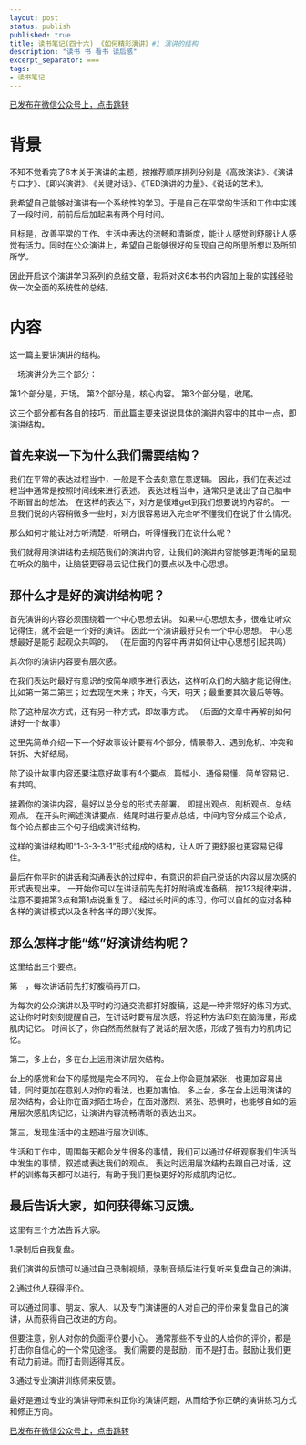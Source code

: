```yaml
---
layout: post
status: publish
published: true
title: 读书笔记(四十六) 《如何精彩演讲》#1 演讲的结构
description: "读书 书 看书 读后感"
excerpt_separator: ===
tags:
- 读书笔记
---
```


[已发布在微信公众号上，点击跳转](https://mp.weixin.qq.com/s?__biz=MzU1ODY1ODY2NA==&mid=2247484952&idx=1&sn=aa014404eb8b71222820f1f3bbff437e&chksm=fc22631fcb55ea0981c20cab77f66da58a2697ab2e8a792f4b4c6ba15a3bc6b57dd2ba7309a1&token=1211671052&lang=zh_CN#rd)

# 背景

不知不觉看完了6本关于演讲的主题，按推荐顺序排列分别是《高效演讲》、《演讲与口才》、《即兴演讲》、《关键对话》、《TED演讲的力量》、《说话的艺术》。

我希望自己能够对演讲有一个系统性的学习。于是自己在平常的生活和工作中实践了一段时间，前前后后加起来有两个月时间。

目标是，改善平常的工作、生活中表达的流畅和清晰度，能让人感觉到舒服让人感觉有活力。同时在公众演讲上，希望自己能够很好的呈现自己的所思所想以及所知所学。

因此开启这个演讲学习系列的总结文章，我将对这6本书的内容加上我的实践经验做一次全面的系统性的总结。

# 内容

这一篇主要讲演讲的结构。

一场演讲分为三个部分：

第1个部分是，开场。
第2个部分是，核心内容。
第3个部分是，收尾。

这三个部分都有各自的技巧，而此篇主要来说说具体的演讲内容中的其中一点，即演讲结构。

## 首先来说一下为什么我们需要结构？

我们在平常的表达过程当中，一般是不会去刻意在意逻辑。
因此，我们在表述过程当中通常是按照时间线来进行表述。
表达过程当中，通常只是说出了自己脑中不断冒出的想法。
在这样的表达下，对方是很难get到我们想要说的内容的。
一旦我们说的内容稍微多一些时，对方很容易进入完全听不懂我们在说了什么情况。

那么如何才能让对方听清楚，听明白，听得懂我们在说什么呢？

我们就得用演讲结构去规范我们的演讲内容，让我们的演讲内容能够更清晰的呈现在听众的脑中，让脑袋更容易去记住我们的要点以及中心思想。

## 那什么才是好的演讲结构呢？

首先演讲的内容必须围绕着一个中心思想去讲。
如果中心思想太多，很难让听众记得住，就不会是一个好的演讲。
因此一个演讲最好只有一个中心思想。
中心思想最好是能引起观众共鸣的。
（在后面的内容中再讲如何让中心思想引起共鸣）

其次你的演讲内容要有层次感。

在我们表达时最好有意识的按简单顺序进行表达，这样听众们的大脑才能记得住。
比如第一第二第三；过去现在未来；昨天，今天，明天；最重要其次最后等等。

除了这种层次方式，还有另一种方式，即故事方式。
（后面的文章中再解剖如何讲好一个故事）

这里先简单介绍一下一个好故事设计要有4个部分，情景带入、遇到危机、冲突和转折、大好结局。

除了设计故事内容还要注意好故事有4个要点，篇幅小、通俗易懂、简单容易记、有共鸣。

接着你的演讲内容，最好以总分总的形式去部署。
即提出观点、剖析观点、总结观点。
在开头时阐述演讲要点，结尾时进行要点总结，中间内容分成三个论点，每个论点都由三个句子组成演讲结构。

这样的演讲结构即“1-3-3-3-1”形式组成的结构，让人听了更舒服也更容易记得住。

最后在你平时的讲话和沟通表达的过程中，有意识的将自己说话的内容以层次感的形式表现出来。
一开始你可以在讲话前先先打好附稿或准备稿，按123规律来讲，注意不要把第3点和第1点说重复了。
经过长时间的练习，你可以自如的应对各种各样的演讲模式以及各种各样的即兴发挥。

## 那么怎样才能“练”好演讲结构呢？

这里给出三个要点。

第一，每次讲话前先打好腹稿再开口。

为每次的公众演讲以及平时的沟通交流都打好腹稿，这是一种非常好的练习方式。
这让你时时刻刻提醒自己，在讲话时要有层次感，将这种方法印刻在脑海里，形成肌肉记忆。
时间长了，你自然而然就有了说话的层次感，形成了强有力的肌肉记忆。

第二，多上台，多在台上运用演讲层次结构。

台上的感觉和台下的感觉是完全不同的。
在台上你会更加紧张，也更加容易出错，同时更加在意别人对你的看法，也更加害怕。
多上台，多在台上运用演讲的层次结构，会让你在面对陌生场合，在面对激烈、紧张、恐惧时，也能够自如的运用层次感肌肉记忆，让演讲内容流畅清晰的表达出来。

第三，发现生活中的主题进行层次训练。

生活和工作中，周围每天都会发生很多的事情，我们可以通过仔细观察我们生活当中发生的事情，叙述或表达我们的观点。
表达时运用层次结构去跟自己对话，这样的训练每天都可以进行，有助于我们更快更好的形成肌肉记忆。

## 最后告诉大家，如何获得练习反馈。

这里有三个方法告诉大家。

1.录制后自我复盘。

我们演讲的反馈可以通过自己录制视频，录制音频后进行复听来复盘自己的演讲。

2.通过他人获得评价。

可以通过同事、朋友、家人、以及专门演讲圈的人对自己的评价来复盘自己的演讲，从而获得自己改进的方向。

但要注意，别人对你的负面评价要小心。
通常那些不专业的人给你的评价，都是打击你自信心的一个常见途径。
我们需要的是鼓励，而不是打击。鼓励让我们更有动力前进。而打击则适得其反。

3.通过专业演讲训练师来反馈。

最好是通过专业的演讲导师来纠正你的演讲问题，从而给予你正确的演讲练习方式和修正方向。


[已发布在微信公众号上，点击跳转](https://mp.weixin.qq.com/s?__biz=MzU1ODY1ODY2NA==&mid=2247484952&idx=1&sn=aa014404eb8b71222820f1f3bbff437e&chksm=fc22631fcb55ea0981c20cab77f66da58a2697ab2e8a792f4b4c6ba15a3bc6b57dd2ba7309a1&token=1211671052&lang=zh_CN#rd)





